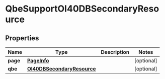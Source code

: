 
# QbeSupportOI40DBSecondaryResource

## Properties
Name | Type | Description | Notes
------------ | ------------- | ------------- | -------------
**page** | [**PageInfo**](PageInfo.md) |  |  [optional]
**qbe** | [**OI40DBSecondaryResource**](OI40DBSecondaryResource.md) |  |  [optional]



